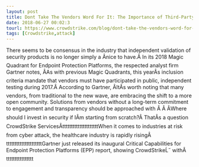```yaml
---
layout: post
title: Dont Take The Vendors Word For It: The Importance of Third-Party Testing
date: 2018-06-27 00:02:3
tourl: https://www.crowdstrike.com/blog/dont-take-the-vendors-word-for-it-the-importance-of-third-party-testing/
tags: [Crowdstrike,attack]
---
```

There seems to be consensus in the industry that independent validation of security products is no longer simply a Ânice to have.Â In its 2018 Magic Quadrant for Endpoint Protection Platforms, the respected analyst firm Gartner notes, ÂAs with previous Magic Quadrants, this yearÂs inclusion criteria mandate that vendors must have participated in public, independent testing during 2017.Â According to Gartner, ÂItÂs worth noting that many vendors, from traditional to the new wave, are embracing the shift to a more open community. Solutions from vendors without a long-term commitment to engagement and transparency should be approached with Â Â ÂWhere should I invest in security if IÂm starting from scratch?Â ThatÂs a question CrowdStrike ServicesÂtttttttttttttttttttttWhen it comes to industries at risk from cyber attack, the healthcare industry is rapidly risingÂtttttttttttttttttttttGartner just released its inaugural Critical Capabilities for Endpoint Protection Platforms (EPP) report, showing CrowdStrikeĹ˝ withÂtttttttttttttttt